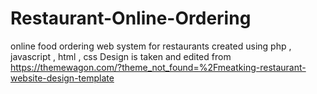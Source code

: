 # Restaurant-Online-Ordering
online food ordering web system for restaurants created using  php , javascript , html , css
Design is taken and edited from https://themewagon.com/?theme_not_found=%2Fmeatking-restaurant-website-design-template
